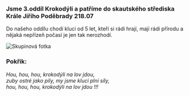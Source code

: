### Jsme 3.oddíl Krokodýli a patříme do skautského střediska Krále Jiřího Poděbrady 218.07

Do našeho oddílu chodí kluci od 5 let, kteří si rádi hrají, mají rádi přírodu a nějaká nepřízeň počasí je jen tak nerozhodí.

![Skupinová fotka](https://dd06291c6c.cbaul-cdnwnd.com/0abdc7eb0737f25fe87fa1e4a28deb1c/200031807-3847a39408/DSC_0997.jpg)

### Pokřik:

_Hou, hou, hou, krokodýli na lov jdou,  
zuby ostré jako pily, my jsme kluci plní síly,  
hou, hou, hou, krokodýli na lov jdou !!!_
